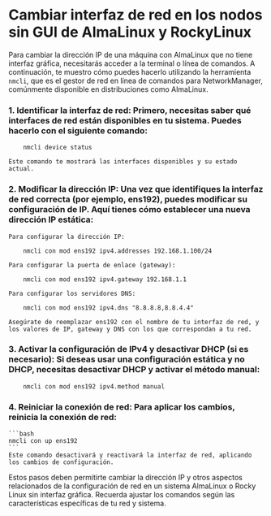 # Cambiar interfaz de red en los nodos sin GUI de AlmaLinux y RockyLinux

Para cambiar la dirección IP de una máquina con AlmaLinux que no tiene interfaz gráfica, necesitarás acceder a la terminal o línea de comandos. A continuación, te muestro cómo puedes hacerlo utilizando la herramienta `nmcli`, que es el gestor de red en línea de comandos para NetworkManager, comúnmente disponible en distribuciones como AlmaLinux.

### 1. Identificar la interfaz de red: Primero, necesitas saber qué interfaces de red están disponibles en tu sistema. Puedes hacerlo con el siguiente comando:
```
    nmcli device status 
```
    Este comando te mostrará las interfaces disponibles y su estado actual.

### 2. Modificar la dirección IP: Una vez que identifiques la interfaz de red correcta (por ejemplo, ens192), puedes modificar su configuración de IP. Aquí tienes cómo establecer una nueva dirección IP estática:
    Para configurar la dirección IP:
```
    nmcli con mod ens192 ipv4.addresses 192.168.1.100/24 
```
    Para configurar la puerta de enlace (gateway):
```
    nmcli con mod ens192 ipv4.gateway 192.168.1.1 
```
    Para configurar los servidores DNS:
```
    nmcli con mod ens192 ipv4.dns "8.8.8.8,8.8.4.4" 
```
    Asegúrate de reemplazar ens192 con el nombre de tu interfaz de red, y los valores de IP, gateway y DNS con los que correspondan a tu red.

### 3. Activar la configuración de IPv4 y desactivar DHCP (si es necesario): Si deseas usar una configuración estática y no DHCP, necesitas desactivar DHCP y activar el método manual:
```
    nmcli con mod ens192 ipv4.method manual 
```

### 4. Reiniciar la conexión de red: Para aplicar los cambios, reinicia la conexión de red:
    ```bash
    nmcli con up ens192
    ```
    Este comando desactivará y reactivará la interfaz de red, aplicando los cambios de configuración.

Estos pasos deben permitirte cambiar la dirección IP y otros aspectos relacionados de la configuración de red en un sistema AlmaLinux o Rocky Linux sin interfaz gráfica. Recuerda ajustar los comandos según las características específicas de tu red y sistema.
